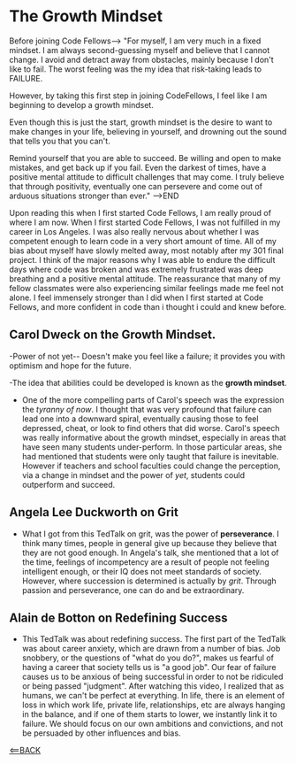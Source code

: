 # The Growth Mindset

Before joining Code Fellows--> "For myself, I am very much in a fixed mindset. I am always second-guessing myself and believe that I cannot change. I avoid and detract away from obstacles, mainly because I don't like to fail. The worst feeling was the my idea that risk-taking leads to FAILURE.

However, by taking this first step in joining CodeFellows, I feel like I am beginning to develop a growth mindset.

Even though this is just the start, growth mindset is the desire to want to make changes in your life, believing in yourself, and drowning out the sound that tells you that you can't.

Remind yourself that you are able to succeed.
Be willing and open to make mistakes, and get back up if you fail.
Even the darkest of times, have a positive mental attitude to difficult challenges that may come. I truly believe that through positivity, eventually one can persevere and come out of arduous situations stronger than ever."
-->END

Upon reading this when I first started Code Fellows, I am really proud of where I am now. When I first started Code Fellows, I was not fulfilled in my career in Los Angeles. I was also really nervous about whether I was competent enough to learn code in a very short amount of time. All of my bias about myself have slowly melted away, most notably after my 301 final project. I think of the major reasons why I was able to endure the difficult days where code was broken and was extremely frustrated was deep breathing and a positive mental attitude. The reassurance that many of my fellow classmates were also experiencing similar feelings made me feel not alone. I feel immensely stronger than I did when I first started at Code Fellows, and more confident in code than i thought i could and knew before.

## Carol Dweck on the Growth Mindset.

-Power of not yet-- Doesn't make you feel like a failure; it provides you with optimism and hope for the future.

-The idea that abilities could be developed is known as the **growth mindset**.

- One of the more compelling parts of Carol's speech was the expression the *tyranny of now*. I thought that was very profound that failure can lead one into a downward spiral, eventually causing those to feel depressed, cheat, or look to find others that did worse. Carol's speech was really informative about the growth mindset, especially in areas that have seen many students under-perform. In those particular areas, she had mentioned that students were only taught that failure is inevitable. However if teachers and school faculties could change the perception, via a change in mindset and the power of *yet*, students could outperform and succeed.

## Angela Lee Duckworth on Grit

- What I got from this TedTalk on grit, was the power of **perseverance**. I think many times, people in general give up because they believe that they are not good enough. In Angela's talk, she mentioned that a lot of the time, feelings of incompetency are a result of people not feeling intelligent enough, or their IQ does not meet standards of society. However, where succession is determined is actually by *grit*. Through passion and perseverance, one can do and be extraordinary.

## Alain de Botton on Redefining Success

- This TedTalk was about redefining success. The first part of the TedTalk was about career anxiety, which are drawn from a number of bias. Job snobbery, or the questions of "what do you do?", makes us fearful of having a career that society tells us is "a good job". Our fear of failure causes us to be anxious of being successful in order to not be ridiculed or being passed "judgment". After watching this video, I realized that as humans, we can't be perfect at everything. In life, there is an element of loss in which work life, private life, relationships, etc are always hanging in the balance, and if one of them starts to lower, we instantly link it to failure. We should focus on our own ambitions and convictions, and not be persuaded by other influences and bias.

[<==BACK](README.md)
